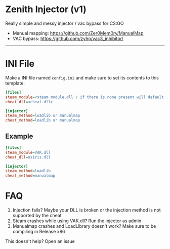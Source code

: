# Zenith Injector (v1)
Really simple and messy injector / vac bypass for CS:GO

- Manual mapping: https://github.com/Zer0Mem0ry/ManualMap
- VAC bypass: https://github.com/zyhp/vac3_inhibitor/
---
# INI File
Make a INI file named `config.ini` and make sure to set its contents to this template:
```ini
[files]
steam_module=<steam module.dll / if there is none present will default to VAK.dll>
cheat_dll=<cheat.dll>

[injector]
steam_method=loadlib or manualmap
cheat_method=loadlib or manualmap
```

Example
---
```ini
[files]
steam_module=VAK.dll
cheat_dll=osiris.dll

[injector]
steam_method=loadlib
cheat_method=manualmap
```

# FAQ
1. Injection fails? Maybe your DLL is broken or the injection method is not supported by the cheat
2. Steam crashes while using VAK.dll? Run the injector as admin
3. Manualmap crashes and LoadLibrary doesn't work? Make sure to be compiling in Release x86

This doesn't help? Open an issue
